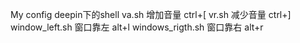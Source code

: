 My config
deepin下的shell
va.sh 增加音量 ctrl+[
vr.sh 减少音量 ctrl+]
window_left.sh 窗口靠左 alt+l
windows_rigth.sh 窗口靠右 alt+r
